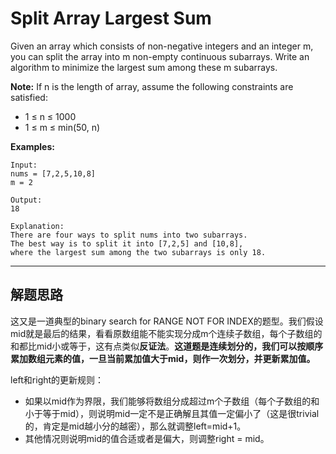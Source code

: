 # Split Array Largest Sum #


Given an array which consists of non-negative integers and an integer m, you can split the array into m non-empty continuous subarrays. Write an algorithm to minimize the largest sum among these m subarrays.

**Note:**
If n is the length of array, assume the following constraints are satisfied:

- 1 ≤ n ≤ 1000
- 1 ≤ m ≤ min(50, n)

**Examples:**
```
Input:
nums = [7,2,5,10,8]
m = 2

Output:
18

Explanation:
There are four ways to split nums into two subarrays.
The best way is to split it into [7,2,5] and [10,8],
where the largest sum among the two subarrays is only 18.
```

---

## 解题思路 ##

这又是一道典型的binary search for RANGE NOT FOR INDEX的题型。我们假设mid就是最后的结果，看看原数组能不能实现分成m个连续子数组，每个子数组的和都比mid小或等于，这有点类似**反证法**。**这道题是连续划分的，我们可以按顺序累加数组元素的值，一旦当前累加值大于mid，则作一次划分，并更新累加值。**

left和right的更新规则：
- 如果以mid作为界限，我们能够将数组分成超过m个子数组（每个子数组的和小于等于mid），则说明mid一定不是正确解且其值一定偏小了（这是很trivial的，肯定是mid越小分的越密），那么就调整left=mid+1。
- 其他情况则说明mid的值合适或者是偏大，则调整right = mid。